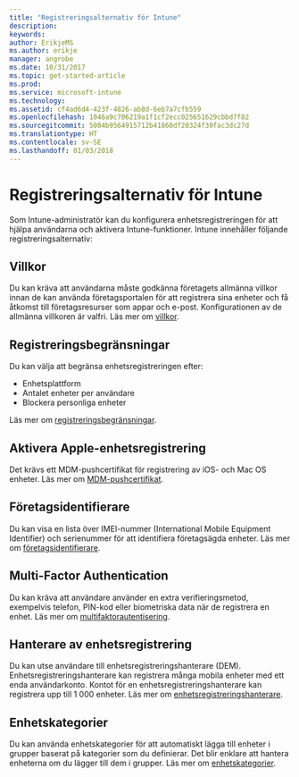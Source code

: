 ```yaml
---
title: "Registreringsalternativ för Intune"
description: 
keywords: 
author: ErikjeMS
ms.author: erikje
manager: angrobe
ms.date: 10/31/2017
ms.topic: get-started-article
ms.prod: 
ms.service: microsoft-intune
ms.technology: 
ms.assetid: cf4ad6d4-423f-4826-ab8d-6eb7a7cfb559
ms.openlocfilehash: 1046a9c706219a1f1cf2ecc025651629cbbd7f82
ms.sourcegitcommit: 5004b9564915712b41860df20324f39fac3dc27d
ms.translationtype: HT
ms.contentlocale: sv-SE
ms.lasthandoff: 01/03/2018
---
```

# <a name="enrollment-options-for-intune"></a>Registreringsalternativ för Intune

Som Intune-administratör kan du konfigurera enhetsregistreringen för att hjälpa användarna och aktivera Intune-funktioner.  Intune innehåller följande registreringsalternativ:

## <a name="terms-and-conditions"></a>Villkor

Du kan kräva att användarna måste godkänna företagets allmänna villkor innan de kan använda företagsportalen för att registrera sina enheter och få åtkomst till företagsresurser som appar och e-post. Konfigurationen av de allmänna villkoren är valfri. Läs mer om [villkor](terms-and-conditions-create.md).

## <a name="enrollment-restrictions"></a>Registreringsbegränsningar

Du kan välja att begränsa enhetsregistreringen efter:
- Enhetsplattform
- Antalet enheter per användare
- Blockera personliga enheter

Läs mer om [registreringsbegränsningar](enrollment-restrictions-set.md).

## <a name="enable-apple-device-enrollment"></a>Aktivera Apple-enhetsregistrering

Det krävs ett MDM-pushcertifikat för registrering av iOS- och Mac OS enheter. Läs mer om [MDM-pushcertifikat](apple-mdm-push-certificate-get.md).

## <a name="corporate-identifiers"></a>Företagsidentifierare

Du kan visa en lista över IMEI-nummer (International Mobile Equipment Identifier) och serienummer för att identifiera företagsägda enheter. Läs mer om [företagsidentifierare](corporate-identifiers-add.md).
## <a name="multi-factor-authentication"></a>Multi-Factor Authentication

Du kan kräva att användare använder en extra verifieringsmetod, exempelvis telefon, PIN-kod eller biometriska data när de registrera en enhet. Läs mer om [multifaktorautentisering](multi-factor-authentication.md).

## <a name="device-enrollment-manager"></a>Hanterare av enhetsregistrering
Du kan utse användare till enhetsregistreringshanterare (DEM).  Enhetsregistreringshanterare kan registrera många mobila enheter med ett enda användarkonto. Kontot för en enhetsregistreringshanterare kan registrera upp till 1 000 enheter. Läs mer om [enhetsregistreringshanterare](device-enrollment-manager-enroll.md).

## <a name="device-categories"></a>Enhetskategorier

Du kan använda enhetskategorier för att automatiskt lägga till enheter i grupper baserat på kategorier som du definierar. Det blir enklare att hantera enheterna om du lägger till dem i grupper. Läs mer om [enhetskategorier](device-group-mapping.md).
